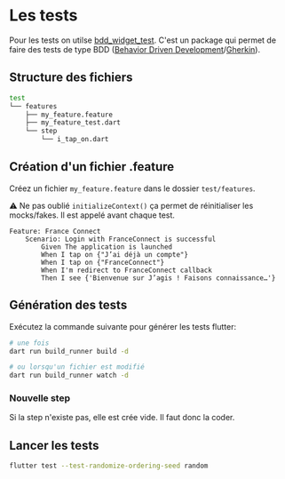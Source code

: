# Les tests

Pour les tests on utilse [bdd_widget_test](https://pub.dev/packages/bdd_widget_test). C'est un package qui permet de faire des tests de type BDD ([Behavior Driven Development](https://fr.wikipedia.org/wiki/Programmation_pilot%C3%A9e_par_le_comportement)/[Gherkin](https://cucumber.io/docs/gherkin/reference)).

## Structure des fichiers

```sh
test
└── features
    ├── my_feature.feature
    ├── my_feature_test.dart
    └── step
        └── i_tap_on.dart
```

## Création d'un fichier .feature

Créez un fichier `my_feature.feature` dans le dossier `test/features`.

⚠️ Ne pas oublié `initializeContext()` ça permet de réinitialiser les mocks/fakes. Il est appelé avant chaque test.

```gherkin
Feature: France Connect
    Scenario: Login with FranceConnect is successful
        Given The application is launched
        When I tap on {"J’ai déjà un compte"}
        When I tap on {"FranceConnect"}
        When I'm redirect to FranceConnect callback
        Then I see {'Bienvenue sur J’agis ! Faisons connaissance…'}
```

## Génération des tests

Exécutez la commande suivante pour générer les tests flutter:

```sh
# une fois
dart run build_runner build -d

# ou lorsqu'un fichier est modifié
dart run build_runner watch -d
```

### Nouvelle step

Si la step n'existe pas, elle est crée vide. Il faut donc la coder.

## Lancer les tests

```sh
flutter test --test-randomize-ordering-seed random
```

